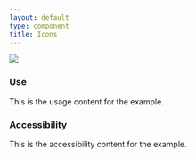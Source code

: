 ```yaml
---
layout: default
type: component
title: Icons
---
```


<div class="preview">
  <!-- Add HTML markup for example here -->
  <img src="{{ site.baseurl }}/assets/img/static/Icons_v1.png">
</div>

<div class="usa-grid-box">
  <div class="usa-width-one-half">
    <h3>Use</h3>
    <p>This is the usage content for the example.</p>
  </div>
  <div class="usa-width-one-half">
    <h3>Accessibility</h3>
    <p>This is the accessibility content for the example.</p>
  </div>  
</div>